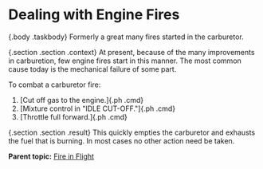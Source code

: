 
Dealing with Engine Fires
=========================

 {.body .taskbody}
Formerly a great many fires started in the carburetor.

 {.section .section .context}
At present, because of the many improvements in carburetion, few engine
fires start in this manner. The most common cause today is the
mechanical failure of some part.

To combat a carburetor fire:


1.  [Cut off gas to the engine.]{.ph .cmd}
2.  [Mixture control in \"IDLE CUT-OFF.\"]{.ph .cmd}
3.  [Throttle full forward.]{.ph .cmd}

 {.section .section .result}
This quickly empties the carburetor and exhausts the fuel that is
burning. In most cases no other action need be taken.





**Parent topic:** [Fire in
Flight](../mdita/fire_in_flight.md "The deadly enemy of all flyers is fire in the air.")



